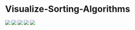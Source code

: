 # Visualize-Sorting-Algorithms

![](https://media.giphy.com/media/eJ94PHZfVgcrr2mjhm/giphy.gif) ![](https://media.giphy.com/media/Pnmtixxxcts3dSds8z/giphy.gif) ![](https://media.giphy.com/media/f4UwzPMulIIISW26K2/giphy.gif)
![](https://media.giphy.com/media/llILxBX6gRAi1Ls4rc/giphy.gif) ![](https://media.giphy.com/media/MEdCbLrhtAO9auQvq6/giphy.gif)
